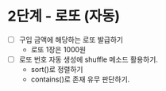 # 2단계 - 로또 (자동)

- [ ] 구입 금액에 해당하는 로또 발급하기
  - 로또 1장은 1000원
- [ ] 로또 번호 자동 생성에 shuffle 메소드 활용하기.
  - sort()로 정렬하기
  - contains()로 존재 유무 판단하기.